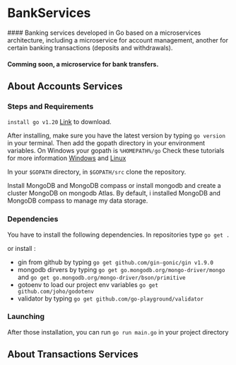 # BankServices

#### Banking services developed in Go based on a microservices architecture, including a microservice for account management, another for certain banking transactions (deposits and withdrawals).

#### **Comming soon, a microservice for bank transfers.**
## About Accounts Services

### Steps and Requirements

`install go v1.20` [Link](https://go.dev/doc/install) to download.

After installing, make sure you have the latest version by typing `go version` in your terminal. Then add the gopath directory in your environment variables. On Windows your gopath is `%HOMEPATH%/go`
Check these tutorials for more information [Windows](https://www.youtube.com/watch?v=kjr3mOPv8Sk) and [Linux](https://fr.techtribune.net/linux/comment-installer-golang-langage-de-programmation-go-sous-linux/484285/)

In your `$GOPATH` directory, in `$GOPATH/src` clone the repository.

Install MongoDB and MongoDB compass or install mongodb and create a cluster MongoDB on mongodb Atlas. By default, i installed MongoDB and MongoDB compass to manage my data storage.

### Dependencies

You have to install the following dependencies. In repositories type `go get .`

or install :

* gin from github by typing `go get github.com/gin-gonic/gin v1.9.0`
* mongodb dirvers by typing `go get go.mongodb.org/mongo-driver/mongo`  and  `go get go.mongodb.org/mongo-driver/bson/primitive`
* gotoenv to load our project env variables `go get github.com/joho/godotenv`
* validator by typing `go get github.com/go-playground/validator`

### Launching

After those installation, you can run `go run main.go` in your project directory
## About Transactions Services

